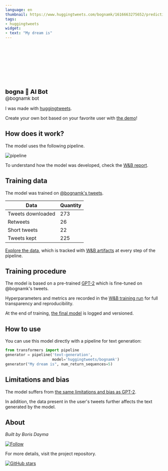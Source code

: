 ```yaml
---
language: en
thumbnail: https://www.huggingtweets.com/bognamk/1616663275652/predictions.png
tags:
- huggingtweets
widget:
- text: "My dream is"
---
```


<div>
<div style="width: 132px; height:132px; border-radius: 50%; background-size: cover; background-image: url('https://pbs.twimg.com/profile_images/1311301456805281793/wiVELS8Y_400x400.jpg')">
</div>
<div style="margin-top: 8px; font-size: 19px; font-weight: 800">bogna 🤖 AI Bot </div>
<div style="font-size: 15px">@bognamk bot</div>
</div>

I was made with [huggingtweets](https://github.com/borisdayma/huggingtweets).

Create your own bot based on your favorite user with [the demo](https://colab.research.google.com/github/borisdayma/huggingtweets/blob/master/huggingtweets-demo.ipynb)!

## How does it work?

The model uses the following pipeline.

![pipeline](https://github.com/borisdayma/huggingtweets/blob/master/img/pipeline.png?raw=true)

To understand how the model was developed, check the [W&B report](https://wandb.ai/wandb/huggingtweets/reports/HuggingTweets-Train-a-Model-to-Generate-Tweets--VmlldzoxMTY5MjI).

## Training data

The model was trained on [@bognamk's tweets](https://twitter.com/bognamk).

| Data | Quantity |
| --- | --- |
| Tweets downloaded | 273 |
| Retweets | 26 |
| Short tweets | 22 |
| Tweets kept | 225 |

[Explore the data](https://wandb.ai/wandb/huggingtweets/runs/yelcjqqa/artifacts), which is tracked with [W&B artifacts](https://docs.wandb.com/artifacts) at every step of the pipeline.

## Training procedure

The model is based on a pre-trained [GPT-2](https://huggingface.co/gpt2) which is fine-tuned on @bognamk's tweets.

Hyperparameters and metrics are recorded in the [W&B training run](https://wandb.ai/wandb/huggingtweets/runs/asd5yjvu) for full transparency and reproducibility.

At the end of training, [the final model](https://wandb.ai/wandb/huggingtweets/runs/asd5yjvu/artifacts) is logged and versioned.

## How to use

You can use this model directly with a pipeline for text generation:

```python
from transformers import pipeline
generator = pipeline('text-generation',
                     model='huggingtweets/bognamk')
generator("My dream is", num_return_sequences=5)
```

## Limitations and bias

The model suffers from [the same limitations and bias as GPT-2](https://huggingface.co/gpt2#limitations-and-bias).

In addition, the data present in the user's tweets further affects the text generated by the model.

## About

*Built by Boris Dayma*

[![Follow](https://img.shields.io/twitter/follow/borisdayma?style=social)](https://twitter.com/intent/follow?screen_name=borisdayma)

For more details, visit the project repository.

[![GitHub stars](https://img.shields.io/github/stars/borisdayma/huggingtweets?style=social)](https://github.com/borisdayma/huggingtweets)
